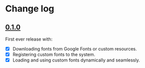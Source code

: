 # Change log

## [0.1.0](https://github.com/ninjaprox/Inkwell/releases/tag/0.1.0)

First ever release with:

- [x] Downloading fonts from Google Fonts or custom resources.
- [x] Registering custom fonts to the system.
- [x] Loading and using custom fonts dynamically and seamlessly.
